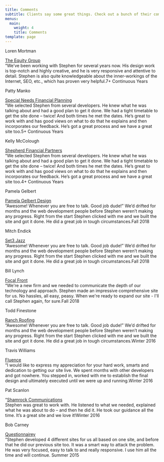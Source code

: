 ```yaml
---
title: Comments
subtitle: Clients say some great things. Check out a bunch of their comments. When we’re done you’ll be saying things like this too …….
menus:
  main:
    weight: 4
    title: Comments
template: page
---
```


<p class="stevie_headline_person">Loren Mortman</p>
<p class="stevie_headline"><a target="&#95;blank" class="comment" href="https://theequitygroup.com/"><span class="stevie_headline">The Equity Group</span></a><br>
<span class="stevie_body"><span class="quote">&#8220;We’ve been working with Stephen for several years now. His design work is top-notch and highly creative, and he is very responsive and attentive to detail.  Stephen is also quite knowledgeable about the inner-workings of the Internet, SEO, etc., which has proven very helpful.</span><span class="client_date">7+ Continuous Years</span></p>

<p class="stevie_headline_person">Patty Manko</p>
<p class="stevie_headline"><a target="&#95;blank" class="comment" href="https://specialneedsplanning.com/"><span class="stevie_headline">Special Needs Financial Planning</span></a><br>
<span class="stevie_body"><span class="quote">&#8220;We selected Stephen from several developers. He knew what he was talking about and had a good plan to get it done. We had a tight timetable to get the site done – twice! And both times he met the dates. He’s great to work with and has good views on what to do that he explains and then incorporates our feedback. He’s got a great process and we have a great site too.</span><span class="client_date">5+ Continuous Years</span></p>

<p class="stevie_headline_person">Kelly McColough</p>
<p class="stevie_headline"><a target="&#95;blank" class="comment" href="https://www.ShepherdFinancialPartners.com/"><span class="stevie_headline">Shepherd Financial Partners</span></a><br>
<span class="stevie_body"><span class="quote">&#8220;We selected Stephen from several developers. He knew what he was talking about and had a good plan to get it done. We had a tight timetable to get the site done – twice! And both times he met the dates. He’s great to work with and has good views on what to do that he explains and then incorporates our feedback. He’s got a great process and we have a great site too.</span><span class="client_date">4+ Continuous Years</span></p>

<p class="stevie_headline_person">Pamela Gelbert</p>
<p class="stevie_headline"><a target="&#95;blank" class="comment" href="https://pamelagelbertdesign.com/"><span class="stevie_headline">Pamela Gelbert Design</span></a><br>
<span class="stevie_body"><span class="quote">&#8220;Awesome! Whenever you are free to talk. Good job dude!”</span> We’d drifted for months and the web development people before Stephen weren’t making any progress. Right from the start Stephen clicked with me and we built the site and got it done. He did a great job in tough circumstances.</span><span class="client_date">Fall 2018</span></p>

<p class="stevie_headline_person">Mitch Endick</p>
<p class="stevie_headline"><a target="&#95;blank" class="comment" href="https://set3jazz.com/"><span class="stevie_headline">Set3 Jazz</span></a><br>
<span class="stevie_body"><span class="quote">&#8220;Awesome! Whenever you are free to talk. Good job dude!”</span> We’d drifted for months and the web development people before Stephen weren’t making any progress. Right from the start Stephen clicked with me and we built the site and got it done. He did a great job in tough circumstances.</span><span class="client_date">Fall 2018</span></p>

<p class="stevie_headline_person">Bill Lynch</p>
<p class="stevie_headline"><a target="&#95;blank" class="comment" href="http://focalfront.com/"><span class="stevie_headline">Focal Front</span></a><br>
<span class="stevie_body"><span class="quote">&#8220;We're a new firm and we needed to communicate the depth of our technology and approach. Stephen made an impressive comprehensive site for us. No hassles, all easy, peasy. When we're ready to expand our site - I'll call Stephen again, for sure.</span><span class="client_date">Fall 2018</span></p>

<p class="stevie_headline_person">Todd Finestone</p>
<p class="stevie_headline"><a target="&#95;blank" class="comment" href="https://www.ranchroofing.com/"><span class="stevie_headline">Ranch Roofing</span></a><br>
<span class="stevie_body"><span class="quote">&#8220;Awesome! Whenever you are free to talk. Good job dude!”</span> We’d drifted for months and the web development people before Stephen weren’t making any progress. Right from the start Stephen clicked with me and we built the site and got it done. He did a great job in tough circumstances.</span><span class="client_date">Winter 2016</span></p>

<p class="stevie_headline_person">Travis Williams</p>
<p class="stevie_headline"><a target="&#95;blank" class="comment" href="https://www.fluence.science/"><span class="stevie_headline">Fluence</span></a><br>
<span class="stevie_body"><span class="quote">&#8220;I would like to express my appreciation for your hard work, smarts and dedication to getting our site live. We spent months with other developers and got nowhere. You stepped in, worked with me to establish the final design and ultimately executed until we were up and running.</span><span class="client_date">Winter 2016</span></p>

<p class="stevie_headline_person">Pat Scanlon</p>
<p class="stevie_headline"><span class="quote">&#8220;<a target="&#95;blank" class="comment" href="http://www.shamrockcommunications.com/"><span class="stevie_headline">Shamrock Communications</span></a><br>
<span class="stevie_body">Stephen was great to work with. He listened to what we needed, explained what he was about to do – and then he did it. He took our guidance all the time. It’s a great site and we love it!</span><span class="client_date">Winter 2016</span></p>

<p class="stevie_headline_person">Bob Carney</p>
<p class="stevie_headline"><a target="&#95;blank" class="comment" href="http://www.questionnairey.com/"><span class="stevie_headline">Questionnairey</span></a><br>
<span class="stevie_body"><span class="quote">&#8220;Stephen developed 4 different sites for us all based on one site, and before that he did our previous site too. It was a smart way to attack the problem. He was very focused, easy to talk to and really responsive. I use him all the time and will continue.</span><span class="client_date"> Summer 2015</span></p>
